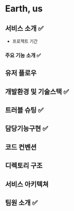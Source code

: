 # Earth, us

## 서비스 소개 ✅
- 프로젝트 기간

### 주요 기능 소개 ✅

## 유저 플로우

## 개발환경 및 기술스택 ✅

## 트러블 슈팅 ✅

## 담당기능구현 ✅

## 코드 컨벤션 

## 디렉토리 구조 

## 서비스 아키텍쳐

## 팀원 소개 ✅
